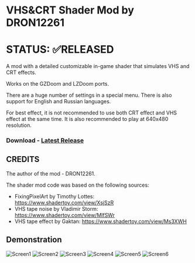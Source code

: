 # VHS&CRT Shader Mod by DRON12261

# STATUS: ✅RELEASED

A mod with a detailed customizable in-game shader that simulates VHS and CRT effects.

Works on the GZDoom and LZDoom ports.

There are a huge number of settings in a special menu.
There is also support for English and Russian languages.

For best effect, it is not recommended to use both CRT effect and VHS effect at the same time. 
It is also recommended to play at 640x480 resolution.

### Download - [Latest Release](https://github.com/Doom-Mapping-Modding-Lair-DRON12261/WAD-Hotel-of-the-Dead/releases/latest/download/HOTDv4.zip)

## CREDITS
The author of the mod - DRON12261.

The shader mod code was based on the following sources:
- FixingPixelArt by Timothy Lottes:
https://www.shadertoy.com/view/XsjSzR 
- VHS tape noise by Vladimir Storm:
https://www.shadertoy.com/view/MlfSWr
- VHS tape effect by Gaktan:
https://www.shadertoy.com/view/Ms3XWH

## Demonstration

![Screen1](https://i.ibb.co/F6dry5H/Screenshot-Doom-20230324-215428.png)
![Screen2](https://i.ibb.co/L1TtCR5/Screenshot-Doom-20230324-215443.png)
![Screen3](https://i.ibb.co/V9MYG5B/Screenshot-Doom-20230324-201217.png)
![Screen4](https://i.ibb.co/G0dmCNn/Screenshot-Doom-20230324-201254.png)
![Screen5](https://i.ibb.co/80LzRhk/Screenshot-Doom-20230324-201326.png)
![Screen6](https://i.ibb.co/MPtvTvL/123.png)
